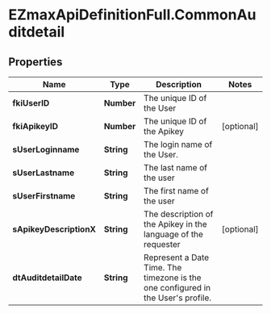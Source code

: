 # EZmaxApiDefinitionFull.CommonAuditdetail

## Properties

Name | Type | Description | Notes
------------ | ------------- | ------------- | -------------
**fkiUserID** | **Number** | The unique ID of the User | 
**fkiApikeyID** | **Number** | The unique ID of the Apikey | [optional] 
**sUserLoginname** | **String** | The login name of the User. | 
**sUserLastname** | **String** | The last name of the user | 
**sUserFirstname** | **String** | The first name of the user | 
**sApikeyDescriptionX** | **String** | The description of the Apikey in the language of the requester | [optional] 
**dtAuditdetailDate** | **String** | Represent a Date Time. The timezone is the one configured in the User&#39;s profile. | 


